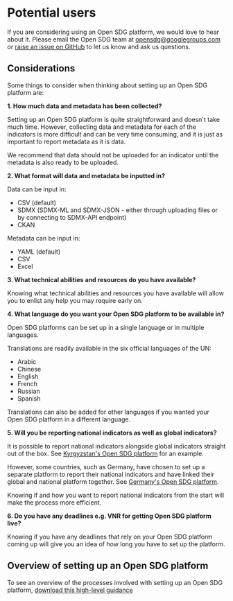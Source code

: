 <h1>Potential users</h1>

If you are considering using an Open SDG platform, we would love to hear about it. Please email the Open SDG team at [opensdg@googlegroups.com](mailto:opensdg@googlegroups.com) or [raise an issue on GitHub](https://github.com/open-sdg/open-sdg/issues/new) to let us know and ask us questions.

## Considerations

Some things to consider when thinking about setting up an Open SDG platform are:

**1. How much data and metadata has been collected?**

Setting up an Open SDG platform is quite straightforward and doesn't take much time. However, collecting data and metadata for each of the indicators is more difficult and can be very time consuming, and it is just as important to report metadata as it is data.

We recommend that data should not be uploaded for an indicator until the metadata is also ready to be uploaded.

**2. What format will data and metadata be inputted in?**

Data can be input in:

- CSV (default)
- SDMX (SDMX-ML and SDMX-JSON - either through uploading files or by connecting to SDMX-API endpoint)
- CKAN

Metadata can be input in:

- YAML (default)
- CSV
- Excel

**3. What technical abilities and resources do you have available?**

Knowing what technical abilities and resources you have available will allow you to enlist any help you may require early on.

**4. What language do you want your Open SDG platform to be available in?**

Open SDG platforms can be set up in a single language or in multiple languages.

Translations are readily available in the six official languages of the UN:

- Arabic
- Chinese
- English
- French
- Russian
- Spanish

Translations can also be added for other languages if you wanted your Open SDG platform in a different language.

**5. Will you be reporting national indicators as well as global indicators?**

It is possible to report national indicators alongside global indicators straight out of the box. See [Kyrgyzstan's Open SDG platform](https://sustainabledevelopment-kyrgyzstan.github.io/en/2/) for an example.

However, some countries, such as Germany, have chosen to set up a separate platform to report their national indicators and have linked their global and national platform together. See [Germany's Open SDG platform](https://sustainabledevelopment-deutschland.github.io/en/2/).

Knowing if and how you want to report national indicators from the start will make the process more efficient.

**6. Do you have any deadlines e.g. VNR for getting Open SDG platform live?**

Knowing if you have any deadlines that rely on your Open SDG platform coming up will give you an idea of how long you have to set up the platform.

## Overview of setting up an Open SDG platform

To see an overview of the processes involved with setting up an Open SDG platform, [download this high-level guidance](https://github.com/open-sdg/open-sdg/blob/new-country-considerations/docs/platform_process-v1.pdf?raw=1)
